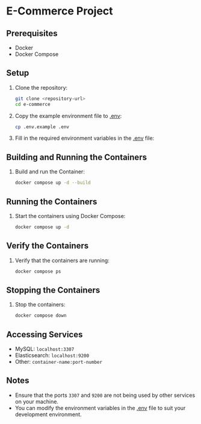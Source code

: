# E-Commerce Project

## Prerequisites

- Docker
- Docker Compose

## Setup

1. Clone the repository:

    ```sh
    git clone <repository-url>
    cd e-commerce
    ```

2. Copy the example environment file to [.env](http://_vscodecontentref_/2):

    ```sh
    cp .env.example .env
    ```

3. Fill in the required environment variables in the [.env](http://_vscodecontentref_/3) file:

## Building and Running the Containers

1. Build and run the Container:

    ```sh
    docker compose up -d --build
    ```

## Running the Containers

1. Start the containers using Docker Compose:

    ```sh
    docker compose up -d
    ```

## Verify the Containers

1. Verify that the containers are running:

    ```sh
    docker compose ps
    ```

## Stopping the Containers

1. Stop the containers:

    ```sh
    docker compose down
    ```

## Accessing Services

- MySQL: `localhost:3307`
- Elasticsearch: `localhost:9200`
- Other: `container-name:port-number`

## Notes

- Ensure that the ports `3307` and `9200` are not being used by other services on your machine.
- You can modify the environment variables in the [.env](http://_vscodecontentref_/4) file to suit your development environment.
